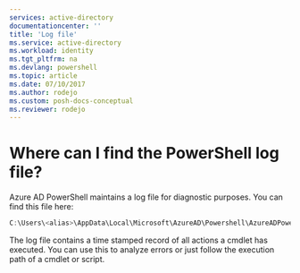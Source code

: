```yaml
---
services: active-directory
documentationcenter: ''
title: 'Log file'
ms.service: active-directory
ms.workload: identity
ms.tgt_pltfrm: na
ms.devlang: powershell
ms.topic: article
ms.date: 07/10/2017
ms.author: rodejo
ms.custom: posh-docs-conceptual
ms.reviewer: rodejo
---
```

# Where can I find the PowerShell log file?

Azure AD PowerShell maintains a log file for diagnostic purposes. You can find this file here:

```powershell
C:\Users\<alias>\AppData\Local\Microsoft\AzureAD\Powershell\AzureADPowershell_<sessionStartTimeStamp>.log
```

The log file contains a time stamped record of all actions a cmdlet has executed. You can use this to analyze errors or just follow the execution path of a cmdlet or script.
